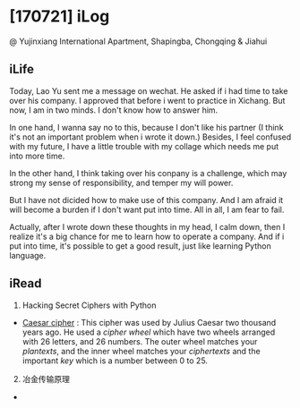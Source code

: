 # [170721] iLog
@ Yujinxiang International Apartment, Shapingba, Chongqing
& Jiahui

## iLife

Today, Lao Yu sent me a message on wechat. He asked if i had time to take over his company. I approved that before i went to practice in Xichang. But now, I am in two minds. I don't know how to answer him. 

In one hand, I wanna say no to this, because I don't like his partner (I think it's not an important problem when i wrote it down.) Besides, I feel confused with my future, I have a little trouble with my collage which needs me put into more time. 

In the other hand, I think taking over his conpany is a challenge, which may strong my sense of responsibility, and temper my will power. 

But I have not dicided how to make use of this company. And I am afraid it will become a burden if I don't want put into time. All in all, I am fear to fail. 

Actually, after I wrote down these thoughts in my head, I calm down, then I realize it's a big chance for me to learn how to operate a company. And if i put into time, it's possible to get a good result, just like learning Python language.

## iRead

1. Hacking Secret Ciphers with Python
 
 - [Caesar cipher](http://en.wikipedia.org/wiki/Caesar_cipher) : This cipher was used by Julius Caesar two thousand years ago. He used a *cipher wheel* which have two wheels arranged with 26 letters, and 26 numbers. The outer wheel matches your *plantexts*, and the inner wheel matches your *ciphertexts* and the important *key* which is a number between 0 to 25. 

2. 冶金传输原理

 - 
